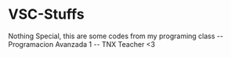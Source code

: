 # VSC-Stuffs
Nothing Special, this are some codes from my programing class
-- Programacion Avanzada 1 --
TNX Teacher <3
